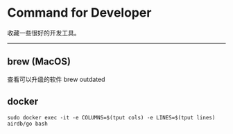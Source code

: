 # Command for Developer

收藏一些很好的开发工具。

-----

## brew (MacOS)

查看可以升级的软件 brew outdated


## docker

```
sudo docker exec -it -e COLUMNS=$(tput cols) -e LINES=$(tput lines) airdb/go bash
```
